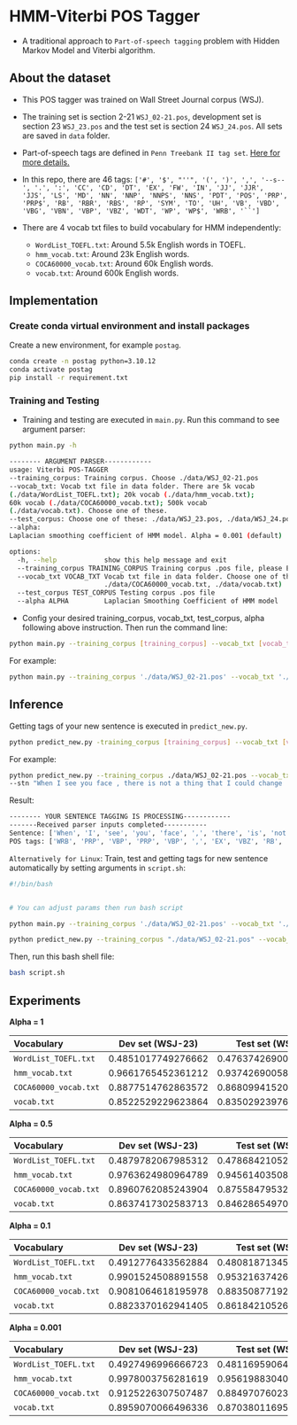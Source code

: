 # HMM-Viterbi POS Tagger

- A traditional approach to ``Part-of-speech tagging`` problem with Hidden Markov Model and Viterbi algorithm.

## About the dataset

- This POS tagger was trained on Wall Street Journal corpus (WSJ).

- The training set is section 2-21 ``WSJ_02-21.pos``, development set is section 23 ``WSJ_23.pos`` and the test set is section 24 ``WSJ_24.pos``. All sets are saved in ``data`` folder.

- Part-of-speech tags are defined in ``Penn Treebank II tag set``. [Here for more details.](https://www.ling.upenn.edu/courses/Fall_2003/ling001/penn_treebank_pos.html)
  
- In this repo, there are 46 tags:
`['#', '$', "''", '(', ')', ',', '--s--', '.', ':', 'CC', 'CD', 'DT', 'EX', 'FW', 'IN', 'JJ', 'JJR', 'JJS', 'LS', 'MD', 'NN', 'NNP', 'NNPS', 'NNS', 'PDT', 'POS', 'PRP', 'PRP$', 'RB', 'RBR', 'RBS', 'RP', 'SYM', 'TO', 'UH', 'VB', 'VBD', 'VBG', 'VBN', 'VBP', 'VBZ', 'WDT', 'WP', 'WP$', 'WRB', '``']`

- There are 4 vocab txt files to build vocabulary for HMM independently:
  - ``WordList_TOEFL.txt``: Around 5.5k English words in TOEFL.
  - ``hmm_vocab.txt``: Around 23k English words.
  - ``COCA60000_vocab.txt``: Around 60k English words.
  - ``vocab.txt``: Around 600k English words.

## Implementation

### Create conda virtual environment and install packages

Create a new environment, for example ``postag``.

```sh
conda create -n postag python=3.10.12
conda activate postag
pip install -r requirement.txt
```

### Training and Testing
- Training and testing are executed in ``main.py``. Run this command to see argument parser:
  
```sh
python main.py -h
```
```sh
-------- ARGUMENT PARSER------------
usage: Viterbi POS-TAGGER 
--training_corpus: Training corpus. Choose ./data/WSJ_02-21.pos
--vocab_txt: Vocab txt file in data folder. There are 5k vocab
(./data/WordList_TOEFL.txt); 20k vocab (./data/hmm_vocab.txt);
60k vocab (./data/COCA60000_vocab.txt); 500k vocab
(./data/vocab.txt). Choose one of these.
--test_corpus: Choose one of these: ./data/WSJ_23.pos, ./data/WSJ_24.pos
--alpha:
Laplacian smoothing coefficient of HMM model. Alpha = 0.001 (default)

options:
  -h, --help            show this help message and exit
  --training_corpus TRAINING_CORPUS Training corpus .pos file, please Enter this: ./data/WSJ_02-21.pos
  --vocab_txt VOCAB_TXT Vocab txt file in data folder. Choose one of these (./data/WordList_TOEFL.txt, ./data/hmm_vocab.txt,
                        ./data/COCA60000_vocab.txt, ./data/vocab.txt)
  --test_corpus TEST_CORPUS Testing corpus .pos file
  --alpha ALPHA         Laplacian Smoothing Coefficient of HMM model
```
- Config your desired training_corpus, vocab_txt, test_corpus, alpha following above instruction. Then run the command line:

```sh
python main.py --training_corpus [training_corpus] --vocab_txt [vocab_txt] --test_corpus [test_corpus] --alpha [alpha]
```

For example:
```sh
python main.py --training_corpus './data/WSJ_02-21.pos' --vocab_txt './data/hmm_vocab.txt' --test_corpus './data/WSJ_24.pos' --alpha 0.001
```
## Inference

Getting tags of your new sentence is executed in ``predict_new.py``.

```sh
python predict_new.py -training_corpus [training_corpus] --vocab_txt [vocab_txt] --alpha [alpha]--stn [Your sentence]
```
For example:

```sh
python predict_new.py --training_corpus ./data/WSJ_02-21.pos --vocab_txt ./data/hmm_vocab.txt --alpha 0.001
--stn "When I see you face , there is not a thing that I could change . Because you are amazing , just the way you are." 
```

Result:

```sh
-------- YOUR SENTENCE TAGGING IS PROCESSING------------
-------Received parser inputs completed-----------
Sentence: ['When', 'I', 'see', 'you', 'face', ',', 'there', 'is', 'not', 'a', 'thing', 'that', 'I', 'could', 'change', '.', 'Because', 'you', 'are', 'amazing', ',', 'just', 'the', 'way', 'you', 'are', '.']
POS tags: ['WRB', 'PRP', 'VBP', 'PRP', 'VBP', ',', 'EX', 'VBZ', 'RB', 'DT', 'NN', 'IN', 'PRP', 'MD', 'VB', '.', 'IN', 'PRP', 'VBP', 'JJ', ',', 'RB', 'DT', 'NN', 'PRP', 'VBP', '.']
```

``Alternatively for Linux``: Train, test and getting tags for new sentence automatically by setting arguments in ``script.sh``:

```sh
#!/bin/bash


# You can adjust params then run bash script 

python main.py --training_corpus './data/WSJ_02-21.pos' --vocab_txt './data/hmm_vocab.txt' --test_corpus './data/WSJ_24.pos' --alpha 0.001

python predict_new.py --training_corpus "./data/WSJ_02-21.pos" --vocab_txt "./data/hmm_vocab.txt" --alpha 0.001 --stn "When I see you face , there is not a thing that I could change . Because you are amazing , just the way you are." 
```
Then, run this bash shell file:

```sh
bash script.sh
```
## Experiments

**Alpha = 1**

| Vocabulary            | Dev set (WSJ-23)   |Test set (WSJ-24)   |
| :------------         |:-----:             | ------------------:|
| ``WordList_TOEFL.txt``| 0.4851017749276662 | 0.4763742690058479|        
| ``hmm_vocab.txt``     | 0.9661765452361212 | 0.9374269005847953|
| ``COCA60000_vocab.txt``| 0.8877514762863572| 0.8680994152046784|
| ``vocab.txt``          | 0.8522529229623864| 0.8350292397660819|

**Alpha = 0.5**

| Vocabulary            | Dev set (WSJ-23)   |Test set (WSJ-24)|
| :------------         |:-----:             | ------------------:|
| ``WordList_TOEFL.txt``| 0.4879782067985312 | 0.4786842105263158|        
| ``hmm_vocab.txt``     | 0.9763624980964789 | 0.9456140350877194|
| ``COCA60000_vocab.txt``| 0.8960762085243904| 0.8755847953216375|
| ``vocab.txt``          | 0.8637417302583713| 0.8462865497076023|

**Alpha = 0.1**

| Vocabulary            | Dev set (WSJ-23)   |Test set (WSJ-24)|
| :------------         |:-----:             | ------------------:|
| ``WordList_TOEFL.txt``| 0.4912776433562884 | 0.4808187134502924|        
| ``hmm_vocab.txt``     | 0.9901524508891558 | 0.9532163742690059|
| ``COCA60000_vocab.txt``| 0.9081064618195978| 0.8835087719298246|
| ``vocab.txt``          | 0.8823370162941405| 0.8618421052631579|

**Alpha = 0.001**

| Vocabulary            | Dev set (WSJ-23)   |Test set (WSJ-24)|
| :------------         |:-----:             | ------------------:|
| ``WordList_TOEFL.txt``| 0.4927496996666723| 0.4811695906432749|        
| ``hmm_vocab.txt``     | 0.9978003756281619 | 0.9561988304093567|
| ``COCA60000_vocab.txt``| 0.9125226307507487| 0.8849707602339181|
| ``vocab.txt``          | 0.8959070066496336| 0.8703801169590644|


